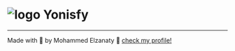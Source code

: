 # ![logo](static/assets/logo-dark.png) Yonisfy

---

Made with 💜 by Mohammed Elzanaty :wave: [check my profile!](https://www.linkedin.com/in/moelzanaty3/)
